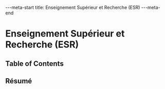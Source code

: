 ---meta-start
title: Enseignement Supérieur et Recherche (ESR)
---meta-end

# Enseignement Supérieur et Recherche (ESR)

## Table of Contents

## Résumé
